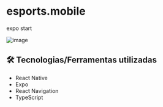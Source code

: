 # esports.mobile

expo start

![image](https://user-images.githubusercontent.com/29153883/190945354-8bb9d104-edb1-4050-8bd9-19d5cd3db799.png)

## 🛠️ Tecnologias/Ferramentas utilizadas

  * React Native
  * Expo
  * React Navigation
  * TypeScript
